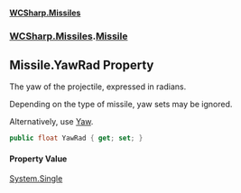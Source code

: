 #### [WCSharp.Missiles](README.md 'README')
### [WCSharp.Missiles](WCSharp.Missiles.md 'WCSharp.Missiles').[Missile](WCSharp.Missiles.Missile.md 'WCSharp.Missiles.Missile')

## Missile.YawRad Property

The yaw of the projectile, expressed in radians.  
  
Depending on the type of missile, yaw sets may be ignored.  
  
Alternatively, use [Yaw](WCSharp.Missiles.Missile.Yaw.md 'WCSharp.Missiles.Missile.Yaw').

```csharp
public float YawRad { get; set; }
```

#### Property Value
[System.Single](https://docs.microsoft.com/en-us/dotnet/api/System.Single 'System.Single')